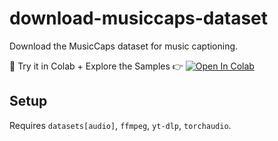 # download-musiccaps-dataset

Download the MusicCaps dataset for music captioning.

👀 Try it in Colab + Explore the Samples 👉 [![Open In Colab](https://colab.research.google.com/assets/colab-badge.svg)](https://colab.research.google.com/github/nateraw/download-musiccaps-dataset/blob/main/download_musiccaps.ipynb)

## Setup

Requires `datasets[audio]`, `ffmpeg`, `yt-dlp`, `torchaudio`.
